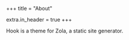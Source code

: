 +++
title = "About"

extra.in_header = true 
+++

Hook is a theme for Zola, a static site generator.
